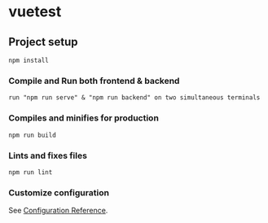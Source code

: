 # vuetest

## Project setup
```
npm install
```

### Compile and Run both frontend & backend
```
run "npm run serve" & "npm run backend" on two simultaneous terminals

```


### Compiles and minifies for production
```
npm run build
```

### Lints and fixes files
```
npm run lint
```

### Customize configuration
See [Configuration Reference](https://cli.vuejs.org/config/).

